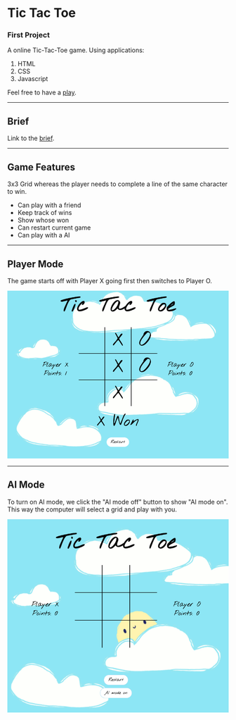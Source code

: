 # Tic Tac Toe

### First Project

A online Tic-Tac-Toe game. Using applications:

1. HTML
2. CSS
3. Javascript

Feel free to have a [play](https://suzyyc.github.io/Tic-Tac-Toe/).

<hr>

## Brief

Link to the [brief](brief.md).

<hr>

## Game Features

3x3 Grid whereas the player needs to complete a line of the same character to win.

- Can play with a friend
- Keep track of wins
- Show whose won
- Can restart current game
- Can play with a AI

<hr>

## Player Mode

The game starts off with Player X going first then switches to Player O.

![](./img/Default%202%20Player%20Mode%20-%20Won.png)

<hr>

## AI Mode

To turn on AI mode, we click the "AI mode off" button to show "AI mode on". This way the computer will select a grid and play with you.

![](./img/Default%20AI%20Mode%20ON.png)
